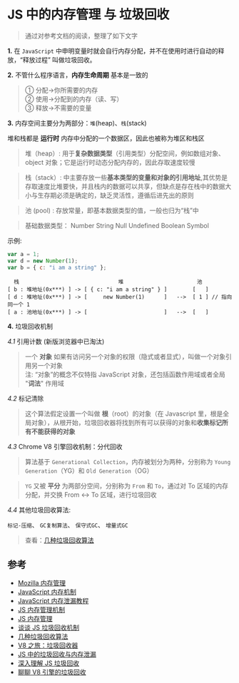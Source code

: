 # JS 中的内存管理 与 垃圾回收

> 通过对参考文档的阅读，整理了如下文字

**1.** 在 `JavaScript` 中申明变量时就会自行内存分配，并不在使用时进行自动的释放，“释放过程” 叫做垃圾回收。

**2.** 不管什么程序语言，**内存生命周期** 基本是一致的

> ① 分配->你所需要的内存  
> ② 使用->分配到的内存（读、写）  
> ③ 释放->不需要的变量

**3.** 内存空间主要分为两部分：`堆`(heap)、`栈`(stack)

堆和栈都是 **运行时** 内存中分配的一个数据区，因此也被称为堆区和栈区

> 堆（heap）: 用于**复杂数据类型**（引用类型）分配空间，例如数组对象、object 对象；它是运行时动态分配内存的，因此存取速度较慢

> 栈（stack）: 中主要存放一些**基本类型的变量和对象的引用地址**,其优势是存取速度比堆要快，并且栈内的数据可以共享，但缺点是存在栈中的数据大小与生存期必须是确定的，缺乏灵活性，遵循后进先出的原则

> 池 (pool) : 存放常量，即基本数据类型的值，一般也归为“栈”中

> 基础数据类型： Number String Null Undefined Boolean Symbol

示例:

```js
var a = 1;
var d = new Number(1);
var b = { c: "i am a string" };
```

```
  栈                               堆                       池
[ b : 堆地址(0x***) ] -> [ { c: "i am a string" } ]        [   ]
[ d : 堆地址(0x***) ] -> [     new Number(1)      ]   -->  [ 1 ] // 指向同一个 1
[ a : 池地址(0x***) ] -> [                        ]   -->  [   ]
```

**4.** 垃圾回收机制

_4.1_ 引用计数 (新版浏览器中已淘汰)

> 一个 **对象** 如果有访问另一个对象的权限（隐式或者显式），叫做一个对象引用另一个对象  
> 注: “对象”的概念不仅特指 JavaScript 对象，还包括函数作用域或者全局 "**词法**" 作用域

_4.2_ 标记清除

> 这个算法假定设置一个叫做 **根**（root）的对象（在 Javascript 里，根是全局对象），从根开始，垃圾回收器将找到所有可以获得的对象和**收集标记所有不能获得的对象**

_4.3_ Chrome V8 引擎回收机制：分代回收

> 算法基于 `Generational Collection`，内存被划分为两种，分别称为 `Young Generation`（YG）和 `Old Generation`（OG）

> `YG` 又被 **平分** 为两部分空间，分别称为 `From` 和 `To`，通过对 To 区域的内存分配，并交换 From <-> To 区域，进行垃圾回收

_4.4_ 其他垃圾回收算法:

`标记-压缩`、 `GC复制算法`、 `保守式GC`、 `增量式GC`

> 查看：[几种垃圾回收算法](https://www.jianshu.com/p/a8a04fd00c3c)

## 参考

- [Mozilla 内存管理](https://developer.mozilla.org/zh-CN/docs/Web/JavaScript/Memory_Management)
- [JavaScript 内存机制](https://www.cnblogs.com/liangyin/p/7764232.html)
- [JavaScript 内存泄漏教程](http://www.ruanyifeng.com/blog/2017/04/memory-leak.html)
- [JS 内存管理机制](https://segmentfault.com/a/1190000021320686?utm_source=tag-newest)
- [JS 内存管理](https://segmentfault.com/a/1190000013304880)
- [谈谈 JS 垃圾回收机制](https://segmentfault.com/a/1190000018605776?utm_source=tag-newest)
- [几种垃圾回收算法](https://www.jianshu.com/p/a8a04fd00c3c)
- [V8 之旅：垃圾回收器](http://newhtml.net/v8-garbage-collection/)
- [JS 中的垃圾回收与内存泄漏](https://segmentfault.com/a/1190000012738358)
- [深入理解 JS 垃圾回收](https://www.jb51.net/article/162416.htm)
- [聊聊 V8 引擎的垃圾回收](https://segmentfault.com/a/1190000014383214)
